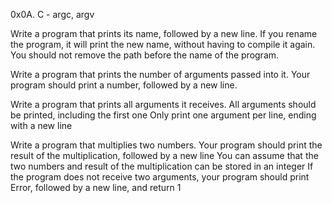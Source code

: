 0x0A. C - argc, argv

Write a program that prints its name, followed by a new line.
If you rename the program, it will print the new name, without having to compile it again.
You should not remove the path before the name of the program.

Write a program that prints the number of arguments passed into it.
Your program should print a number, followed by a new line.

Write a program that prints all arguments it receives.
All arguments should be printed, including the first one
Only print one argument per line, ending with a new line

Write a program that multiplies two numbers.
Your program should print the result of the multiplication, followed by a new line
You can assume that the two numbers and result of the multiplication can be stored in an integer
If the program does not receive two arguments, your program should print Error, followed by a new line, and return 1